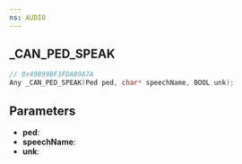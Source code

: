 ```yaml
---
ns: AUDIO
---
```

## _CAN_PED_SPEAK

```c
// 0x49B99BF3FDA89A7A
Any _CAN_PED_SPEAK(Ped ped, char* speechName, BOOL unk);
```

## Parameters
* **ped**:
* **speechName**:
* **unk**:
